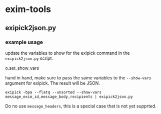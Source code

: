 # exim-tools

## exipick2json.py

### example usage

update the variables to show for the exipick command in the `exipick2json.py` script.

o.set_show_vars

hand in hand, make sure to pass the same variables to the `--show-vars` argument for exipick.  The result will be JSON.

```
exipick -bpa --flatq --unsorted --show-vars message_exim_id,message_body,recipients | exipick2json.py
```

Do no use `message_headers`, this is a special case that is not yet supprted.
